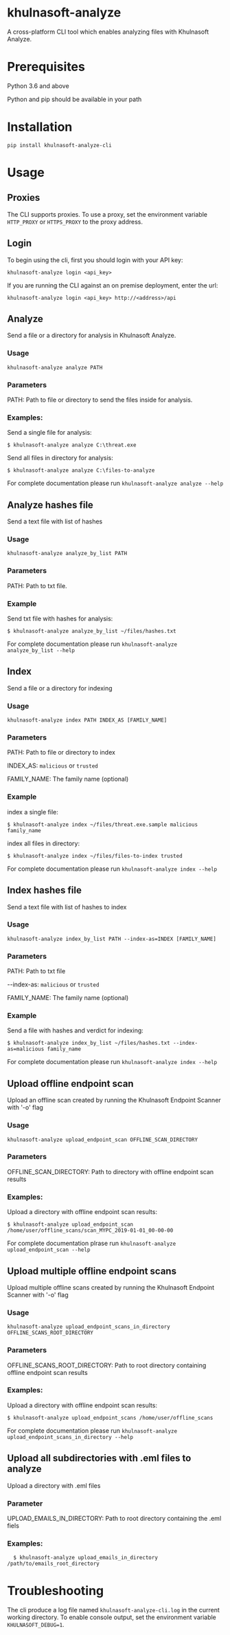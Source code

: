 # khulnasoft-analyze

A cross-platform CLI tool which enables analyzing files with Khulnasoft Analyze.

# Prerequisites
Python 3.6 and above

Python and pip should be available in your path

# Installation
`pip install khulnasoft-analyze-cli`

# Usage

## Proxies
The CLI supports proxies. To use a proxy, set the environment variable `HTTP_PROXY` or `HTTPS_PROXY` to the proxy address.

## Login
To begin using the cli, first you should login with your API key:

`khulnasoft-analyze login <api_key>`

If you are running the CLI against an on premise deployment, enter the url:

`khulnasoft-analyze login <api_key> http://<address>/api`
 

## Analyze
Send a file or a directory for analysis in Khulnasoft Analyze.

### Usage
`khulnasoft-analyze analyze PATH`

### Parameters
PATH: Path to file or directory to send the files inside for analysis.

###  Examples:
Send a single file for analysis:

    $ khulnasoft-analyze analyze C:\threat.exe

Send all files in directory for analysis:

    $ khulnasoft-analyze analyze C:\files-to-analyze

For complete documentation please run `khulnasoft-analyze analyze --help`
 
## Analyze hashes file
Send a text file with list of hashes

### Usage
`khulnasoft-analyze analyze_by_list PATH`

### Parameters
PATH: Path to txt file.

### Example
Send txt file with hashes for analysis:

    $ khulnasoft-analyze analyze_by_list ~/files/hashes.txt

For complete documentation please run `khulnasoft-analyze analyze_by_list --help`

## Index
Send a file or a directory for indexing

### Usage
`khulnasoft-analyze index PATH INDEX_AS [FAMILY_NAME]`

### Parameters
PATH: Path to file or directory to index

INDEX_AS: `malicious` or `trusted`

FAMILY_NAME: The family name (optional)

### Example
index a single file:
    
    $ khulnasoft-analyze index ~/files/threat.exe.sample malicious family_name
    
index all files in directory:

    $ khulnasoft-analyze index ~/files/files-to-index trusted

For complete documentation please run `khulnasoft-analyze index --help`

## Index hashes file
Send a text file with list of hashes to index

### Usage 
`khulnasoft-analyze index_by_list PATH --index-as=INDEX [FAMILY_NAME]`

### Parameters
PATH: Path to txt file 

--index-as: `malicious` or `trusted`

FAMILY_NAME: The family name (optional)

### Example
Send a file with hashes and verdict for indexing:
 
    $ khulnasoft-analyze index_by_list ~/files/hashes.txt --index-as=malicious family_name

For complete documentation please run `khulnasoft-analyze index --help`

## Upload offline endpoint scan
Upload an offline scan created by running the Khulnasoft Endpoint Scanner with '-o' flag

### Usage
`khulnasoft-analyze upload_endpoint_scan OFFLINE_SCAN_DIRECTORY`

### Parameters
OFFLINE_SCAN_DIRECTORY: Path to directory with offline endpoint scan results

### Examples:
Upload a directory with offline endpoint scan results:
    
    $ khulnasoft-analyze upload_endpoint_scan /home/user/offline_scans/scan_MYPC_2019-01-01_00-00-00

For complete documentation plrase run `khulnasoft-analyze upload_endpoint_scan --help`

## Upload multiple offline endpoint scans
Upload multiple offline scans created by running the Khulnasoft Endpoint Scanner with '-o' flag

### Usage
`khulnasoft-analyze upload_endpoint_scans_in_directory OFFLINE_SCANS_ROOT_DIRECTORY`

### Parameters
OFFLINE_SCANS_ROOT_DIRECTORY: Path to root directory containing offline endpoint scan results

### Examples:
Upload a directory with offline endpoint scan results:
    
    $ khulnasoft-analyze upload_endpoint_scans /home/user/offline_scans

For complete documentation please run `khulnasoft-analyze upload_endpoint_scans_in_directory --help`

## Upload all subdirectories with .eml files to analyze
Upload a directory with .eml files

### Parameter
UPLOAD_EMAILS_IN_DIRECTORY: Path to root directory containing the .eml fiels

### Examples:
      $ khulnasoft-analyze upload_emails_in_directory /path/to/emails_root_directory

# Troubleshooting
The cli produce a log file named `khulnasoft-analyze-cli.log` in the current working directory.
To enable console output, set the environment variable `KHULNASOFT_DEBUG=1`.
